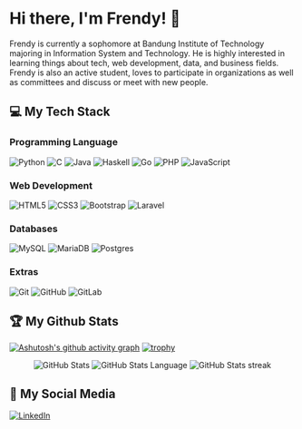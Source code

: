 # Hi there, I'm Frendy! 👋

Frendy is currently a sophomore at Bandung Institute of Technology majoring in Information System and Technology. He is highly interested in learning things about tech, web development, data, and business fields. Frendy is also an active student, loves to participate in organizations as well as committees and discuss or meet with new people.

## 💻 My Tech Stack

### Programming Language
![Python](https://img.shields.io/badge/Python-14354C?style=for-the-badge&logo=python&logoColor=white)
![C](https://img.shields.io/badge/C-00599C?style=for-the-badge&logo=c&logoColor=white)
![Java](https://img.shields.io/badge/Java-ED8B00?style=for-the-badge&logo=java&logoColor=white)
![Haskell](https://img.shields.io/badge/Haskell-5e5086?style=for-the-badge&logo=haskell&logoColor=white)
![Go](https://img.shields.io/badge/go-%2300ADD8.svg?style=for-the-badge&logo=go&logoColor=white)
![PHP](https://img.shields.io/badge/php-%23777BB4.svg?style=for-the-badge&logo=php&logoColor=white)
![JavaScript](https://img.shields.io/badge/JavaScript-F7DF1E?style=for-the-badge&logo=javascript&logoColor=black)

### Web Development
![HTML5](https://img.shields.io/badge/HTML5-E34F26?style=for-the-badge&logo=html5&logoColor=white)
![CSS3](https://img.shields.io/badge/CSS3-1572B6?style=for-the-badge&logo=css3&logoColor=white)
![Bootstrap](https://img.shields.io/badge/Bootstrap-563D7C?style=for-the-badge&logo=bootstrap&logoColor=white)
![Laravel](https://img.shields.io/badge/Laravel-FF2D20?style=for-the-badge&logo=laravel&logoColor=white)
 
### Databases
![MySQL](https://img.shields.io/badge/mysql-%2300f.svg?style=for-the-badge&logo=mysql&logoColor=white)
![MariaDB](https://img.shields.io/badge/MariaDB-003545?style=for-the-badge&logo=mariadb&logoColor=white)
![Postgres](https://img.shields.io/badge/postgres-%23316192.svg?style=for-the-badge&logo=postgresql&logoColor=white)

### Extras
![Git](https://img.shields.io/badge/-Git-333333?style=for-the-badge&logo=git&logoColor=white)
![GitHub](https://img.shields.io/badge/-GitHub-333333?style=for-the-badge&logo=github&logoColor=white)
![GitLab](https://img.shields.io/badge/GitLab-330F63?style=for-the-badge&logo=gitlab&logoColor=white)

## 🏆 My Github Stats
[![Ashutosh's github activity graph](https://github-readme-activity-graph.cyclic.app/graph?username=frendysanusi05&theme=dracula)](https://github.com/ashutosh00710/github-readme-activity-graph)
[![trophy](https://github-profile-trophy.vercel.app/?username=frendysanusi05&margin-w=15&column=8&theme=dracula)](https://github.com/ryo-ma/github-profile-trophy)
<p align = "center">
 <img src="https://github-readme-stats.vercel.app/api?username=frendysanusi05&show_icons=true&count_private=true&theme=dracula&include_all_commits=true&custom_title=Frendy's%20Stats" alt="GitHub Stats">
 <img src="https://github-readme-stats.vercel.app/api/top-langs/?username=frendysanusi05&langs_count=8&layout=compact&theme=dracula&hide=Jupyter%20Notebook&custom_title=Most%20Used%20Languages" alt="GitHub Stats Language">
 <img src="https://github-readme-streak-stats.herokuapp.com/?user=frendysanusi05&theme=dracula&hide_border=false" alt="GitHub Stats streak">
<p>

## 📱 My Social Media
<a href="https://www.linkedin.com/in/frendysanusi/" target="_blank"><img src="https://img.shields.io/badge/LinkedIn-0077B5?style=for-the-badge&logo=linkedin&logoColor=white" alt="LinkedIn"></a>
